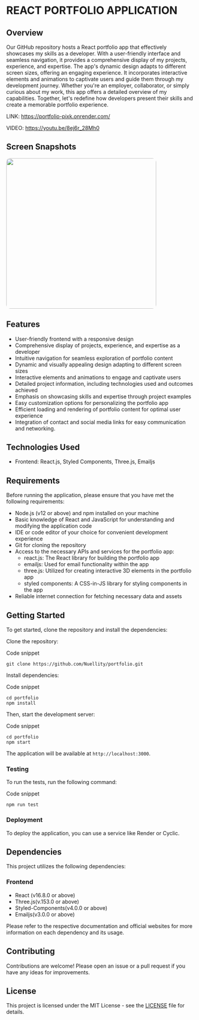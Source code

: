 # REACT PORTFOLIO APPLICATION

## Overview

Our GitHub repository hosts a React portfolio app that effectively showcases my skills as a developer. With a user-friendly interface and seamless navigation, it provides a comprehensive display of my projects, experience, and expertise. The app's dynamic design adapts to different screen sizes, offering an engaging experience. It incorporates interactive elements and animations to captivate users and guide them through my development journey. Whether you're an employer, collaborator, or simply curious about my work, this app offers a detailed overview of my capabilities. Together, let's redefine how developers present their skills and create a memorable portfolio experience.

LINK: https://portfolio-pixk.onrender.com/

VIDEO: https://youtu.be/8ej6r_28Mh0

## Screen Snapshots

<p float="left">
  <img src="https://i.imgur.com/nX0B0tI.jpg" width=400  style="border-radius: 10px;" />
</p>

## Features

- User-friendly frontend with a responsive design
- Comprehensive display of projects, experience, and expertise as a developer
- Intuitive navigation for seamless exploration of portfolio content
- Dynamic and visually appealing design adapting to different screen sizes
- Interactive elements and animations to engage and captivate users
- Detailed project information, including technologies used and outcomes achieved
- Emphasis on showcasing skills and expertise through project examples
- Easy customization options for personalizing the portfolio app
- Efficient loading and rendering of portfolio content for optimal user experience
- Integration of contact and social media links for easy communication and networking.

## Technologies Used

- Frontend: React.js, Styled Components, Three.js, Emailjs

## Requirements

Before running the application, please ensure that you have met the following requirements:

- Node.js (v12 or above) and npm installed on your machine
- Basic knowledge of React and JavaScript for understanding and modifying the application code
- IDE or code editor of your choice for convenient development experience
- Git for cloning the repository
- Access to the necessary APIs and services for the portfolio app:
  - react.js: The React library for building the portfolio app
  - emailjs: Used for email functionality within the app
  - three.js: Utilized for creating interactive 3D elements in the portfolio app
  - styled components: A CSS-in-JS library for styling components in the app
- Reliable internet connection for fetching necessary data and assets

## Getting Started

To get started, clone the repository and install the dependencies:

Clone the repository:

Code snippet

```
git clone https://github.com/Nuellity/portfolio.git

```

Install dependencies:

Code snippet

```
cd portfolio
npm install

```

Then, start the development server:

Code snippet

```
cd portfolio
npm start

```

The application will be available at `http://localhost:3000`.

### Testing

To run the tests, run the following command:

Code snippet

```
npm run test

```

### Deployment

To deploy the application, you can use a service like Render or Cyclic.

## Dependencies

This project utilizes the following dependencies:

### Frontend

- React (v16.8.0 or above)
- Three.js(v.153.0 or above)
- Styled-Components(v4.0.0 or above)
- Emailjs(v3.0.0 or above)

Please refer to the respective documentation and official websites for more information on each dependency and its usage.

## Contributing

Contributions are welcome! Please open an issue or a pull request if you have any ideas for improvements.

## License

This project is licensed under the MIT License - see the [LICENSE](https://github.com/Nuellity/portfolio/blob/main/LICENSE) file for details.
